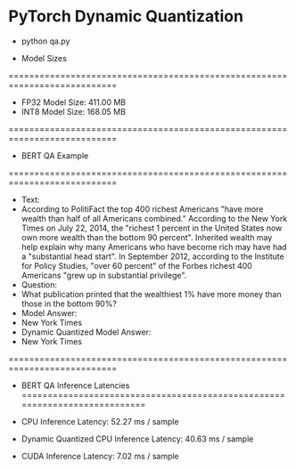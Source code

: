 
# PyTorch Dynamic Quantization

- python qa.py 

- Model Sizes

 ===========================================================================
- FP32 Model Size: 411.00 MB
- INT8 Model Size: 168.05 MB

 ===========================================================================
- BERT QA Example

 ===========================================================================

- Text: 
- According to PolitiFact the top 400 richest Americans "have more wealth than half of all Americans combined." According to the New York Times on July 22, 2014, the "richest 1 percent in the United States now own more wealth than the bottom 90 percent". Inherited wealth may help explain why many Americans who have become rich may have had a "substantial head start". In September 2012, according to the Institute for Policy Studies, "over 60 percent" of the Forbes richest 400 Americans "grew up in substantial privilege".
- Question: 
- What publication printed that the wealthiest 1% have more money than those in the bottom 90%?
- Model Answer: 
- New York Times
- Dynamic Quantized Model Answer: 
- New York Times
 
===========================================================================
- BERT QA Inference Latencies
===========================================================================

- CPU Inference Latency: 52.27 ms / sample
- Dynamic Quantized CPU Inference Latency: 40.63 ms / sample
- CUDA Inference Latency: 7.02 ms / sample


